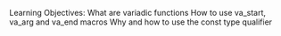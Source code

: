 Learning Objectives:
What are variadic functions
How to use va_start, va_arg and va_end macros
Why and how to use the const type qualifier
